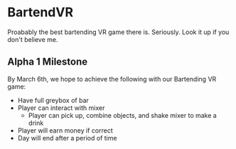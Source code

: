 # BartendVR
Proabably the best bartending VR game there is. Seriously. Look it up if you don't believe me.


## Alpha 1 Milestone

By March 6th, we hope to achieve the following with our Bartending VR game:

- Have full greybox of bar
- Player can interact with mixer
  - Player can pick up, combine objects, and shake mixer to make a drink
- Player will earn money if correct
- Day will end after a period of time
